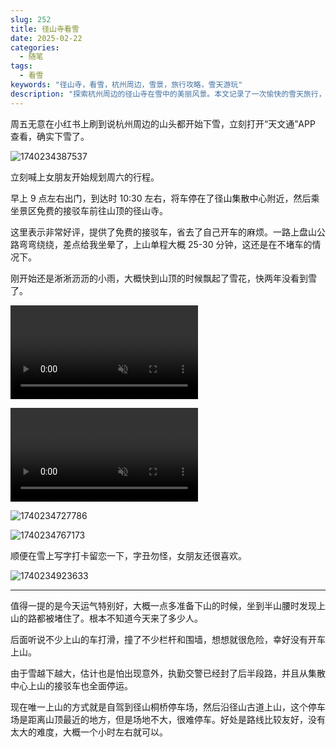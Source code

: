 ```yaml
---
slug: 252
title: 径山寺看雪
date: 2025-02-22
categories:
  - 随笔
tags:
  - 看雪
keywords: "径山寺，看雪，杭州周边，雪景，旅行攻略，雪天游玩"
description: "探索杭州周边的径山寺在雪中的美丽风景。本文记录了一次愉快的雪天旅行，从接驳车到山顶的精彩体验，以及应对突发状况的建议。"
---
```


周五无意在小红书上刷到说杭州周边的山头都开始下雪，立刻打开“天文通”APP 查看，确实下雪了。

![1740234387537](https://imgurl.zishu.me/2025/02/1740234387537.webp)

立刻喊上女朋友开始规划周六的行程。

早上 9 点左右出门，到达时 10:30 左右，将车停在了径山集散中心附近，然后乘坐景区免费的接驳车前往山顶的径山寺。

这里表示非常好评，提供了免费的接驳车，省去了自己开车的麻烦。一路上盘山公路弯弯绕绕，差点给我坐晕了，上山单程大概 25-30 分钟，这还是在不堵车的情况下。

刚开始还是淅淅沥沥的小雨，大概快到山顶的时候飘起了雪花，快两年没看到雪了。

<video src="https://video-oss.zishu.me/20250222224942669.mp4" controls muted></video>

<video src="https://video-oss.zishu.me/20250222223020912.mp4" controls muted></video>

![1740234727786](https://imgurl.zishu.me/2025/02/1740234727786.webp)

![1740234767173](https://imgurl.zishu.me/2025/02/1740234767173.webp)

顺便在雪上写字打卡留恋一下，字丑勿怪，女朋友还很喜欢。

![1740234923633](https://imgurl.zishu.me/2025/02/1740234923633.webp)

---

值得一提的是今天运气特别好，大概一点多准备下山的时候，坐到半山腰时发现上山的路都被堵住了。根本不知道今天来了多少人。

后面听说不少上山的车打滑，撞了不少栏杆和围墙，想想就很危险，幸好没有开车上山。

由于雪越下越大，估计也是怕出现意外，执勤交警已经封了后半段路，并且从集散中心上山的接驳车也全面停运。

现在唯一上山的方式就是自驾到径山桐桥停车场，然后沿径山古道上山，这个停车场是距离山顶最近的地方，但是场地不大，很难停车。好处是路线比较友好，没有太大的难度，大概一个小时左右就可以。
